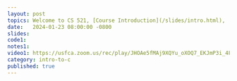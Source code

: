 ```yaml
---
layout: post
topics: Welcome to CS 521, [Course Introduction](/slides/intro.html),  [C for Python and Java Programmers](/slides/python.html)
date:   2024-01-23 08:00:00 -0800
slides: 
code1: 
notes1: 
video1: https://usfca.zoom.us/rec/play/JHOAe5fMAj9XQYu_oXOQ7_EKJmP3i_4FNxbyLuGFH6hGGCa9s2ccVJHYtUJ2gGpeiwhGjtZMd4DrWto9.ha52yeQ5v5OQLsRp?canPlayFromShare=true&from=share_recording_detail&continueMode=true&componentName=rec-play&originRequestUrl=https%3A%2F%2Fusfca.zoom.us%2Frec%2Fshare%2F177LaBdxpA1De6YOXC6bb9rscCUfdLtAi5ZBW7-eI6rHDAnL7vnpWhtyFCfrTQ3I.p7qBiJhtZE05mQ_v
category: intro-to-c
published: true
---
```


